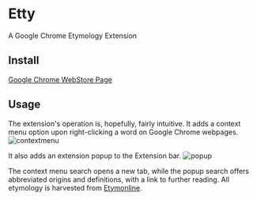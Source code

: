 # Etty
A Google Chrome Etymology Extension
## Install
[Google Chrome WebStore Page](https://chromewebstore.google.com/detail/etty/imlflbkfmadjonkljeijjagkhmcfobef?hl=en&pli=1)
## Usage
The extension's operation is, hopefully, fairly intuitive. It adds a context menu option upon right-clicking a word on Google Chrome webpages.
![contextmenu](https://github.com/morgsimmons95/Ety-Ext/assets/14046614/f5ed0c95-352d-46a8-82a7-7073e60be5a8)

It also adds an extension popup to the Extension bar.
![popup](https://github.com/morgsimmons95/Ety-Ext/assets/14046614/b0e5f4b8-e10d-4b8f-b69e-834975a7f076)

The context menu search opens a new tab, while the popup search offers abbreviated origins and definitions, with a link to further reading. All etymology is harvested from [Etymonline](https://www.etymonline.com).

